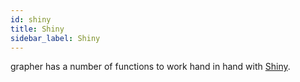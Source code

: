 ```yaml
---
id: shiny
title: Shiny
sidebar_label: Shiny
---
```


grapher has a number of functions to work hand in hand with [Shiny](https://shiny.rstudio.com/).
